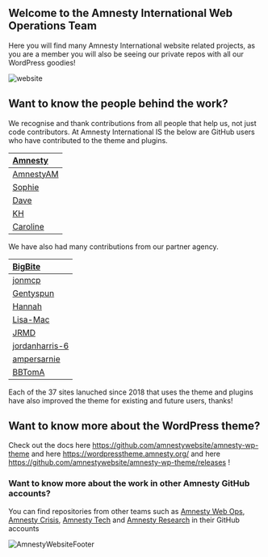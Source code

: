 ## Welcome to the Amnesty International Web Operations Team

Here you will find many Amnesty International website related projects, as you are a member you will also be seeing our private repos with all our WordPress goodies! 

![website](https://github.com/amnestywebsite/.github-private/assets/37809410/7982ad00-3165-4141-a480-4a672a94e3ec)


## Want to know the people behind the work?

We recognise and thank contributions from all people that help us, not just code contributors. At Amnesty International IS the below are GitHub users who have contributed to the theme and plugins.

| [Amnesty](https://github.com/amnestywebsite)      | 
| :---------- | 
| [AmnestyAM](https://github.com/AmnestyAM)       |        
| [Sophie](https://github.com/SophieAmnesty)    |        
| [Dave](https://github.com/daveamnesty)    |        
| [KH](https://github.com/Khartzenberg)   |        
| [Caroline](https://github.com/carolinejcourtney)    |             

We have also had many contributions from our partner agency. 

| [BigBite](https://github.com/bigbite)        |  
| :---------- | 
| [jonmcp](https://github.com/jonmcp)   |     
| [Gentyspun](https://github.com/Gentyspun)   |       
| [Hannah](https://github.com/hannah-healey)   |        
| [Lisa-Mac](https://github.com/Lisa-Mac)   |      
| [JRMD](https://github.com/jrmd)   |         
| [jordanharris-6 ](https://github.com/jordanharris-6)   |         
| [ampersarnie](https://github.com/ampersarnie)   |  
| [BBTomA](https://github.com/BBTomA)   |  

Each of the 37 sites lanuched since 2018 that uses the theme and plugins have also improved the theme for existing and future users, thanks!


## Want to know more about the WordPress theme? 

Check out the docs here https://github.com/amnestywebsite/amnesty-wp-theme and here https://wordpresstheme.amnesty.org/ and here https://github.com/amnestywebsite/amnesty-wp-theme/releases ! 



### Want to know more about the work in other Amnesty GitHub accounts?

You can find repositories from other teams such as [Amnesty Web Ops](https://github.com/amnestywebsite), [Amnesty Crisis](https://github.com/amnesty-crisis-evidence-lab), [Amnesty Tech](https://github.com/AmnestyTech) and [Amnesty Research](https://github.com/amnestyresearch/) in their GitHub accounts

![AmnestyWebsiteFooter](https://github.com/amnestywebsite/.github-private/assets/37809410/ef5f7019-6291-4be9-a931-35d091c0cd1e)


<!--

**Here are some ideas to get you started:**

🙋‍♀️ A short introduction - what is your organization all about?
👀 Contribution guidelines - how do team members dive in?
👩‍💻 Useful resources - where do you keep your docs? Is there anything else the team should know?
🍪 Fun facts - what is your team's favorite snack?
🧙 Remember, you can do mighty things with the power of [Markdown](https://docs.github.com/github/writing-on-github/getting-started-with-writing-and-formatting-on-github/basic-writing-and-formatting-syntax)
-->

